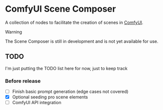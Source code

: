 # ComfyUI Scene Composer

A collection of nodes to facilitate the creation of scenes in [ComfyUI](https://github.com/comfyanonymous/ComfyUI).

> [!WARNING]
> The Scene Composer is still in development and is not yet available for use.

## TODO

I'm just putting the TODO list here for now, just to keep track

### Before release
- [ ] Finish basic prompt generation (edge cases not covered)
- [X] Optional seeding pro scene elements
- [ ] ComfyUI API integration